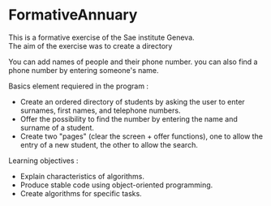 # FormativeAnnuary


This is a formative exercise of the Sae institute Geneva.  
The aim of the exercise was to create a directory  

You can add names of people and their phone number. 
you can also find a phone number by entering someone's name.  

Basics element requiered in the program :  
* Create an ordered directory of students by asking the user to enter surnames, first names, and telephone numbers.  
* Offer the possibility to find the number by entering the name and surname of a student.  
* Create two "pages" (clear the screen + offer functions), one to allow the entry of a new student, the other to allow the search.  

Learning objectives :  
* Explain characteristics of algorithms.
* Produce stable code using object-oriented programming.
* Create algorithms for specific tasks. 
